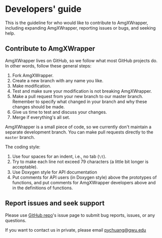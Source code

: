 # Developers' guide

This is the guideline for who would like to contribute to AmgXWrapper, including
expanding AmgXWrapper, reporting issues or bugs, and seeking help.

## Contribute to AmgXWrapper

AmgXWrapper lives on GitHub, so we follow what most GitHub projects do. In other
words, follow these general steps:

1. Fork AmgXWrapper.
2. Create a new branch with any name you like.
3. Make modification.
4. Test and make sure your modification is not breaking AmgXWrapper.
5. Make a pull request from your new branch to our master branch. Remember to
   specify what changed in your branch and why these changes should be made.
6. Give us time to test and discuss your changes.
7. Merge if everything's all set.

AmgXWrapper is a small piece of code, so we currently don't maintain a separate
development branch. You can make pull requests directly to the `master` branch.

The coding style:

1. Use four spaces for an indent, i.e., no tab (`\t`).
2. Try to make each line not exceed 79 characters (a little bit longer is
   acceptable).
3. Use Doxygen style for API documentation
4. Put comments for API users (in Doxygen style) above the prototypes of
   functions, and put comments for AmgXWrapper developers above and in the
   definitions of functions.

## Report issues and seek support

Please use [GitHub repo](https://github.com/barbagroup/AmgXWrapper)'s issue page
to submit bug reports, issues, or any questions.

If you want to contact us in private, please email pychuang@gwu.edu

